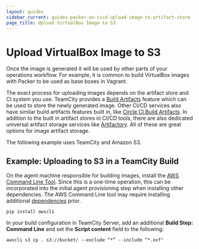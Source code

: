 ```yaml
---
layout: guides
sidebar_current: guides-packer-on-cicd-upload-image-to-artifact-store
page_title: Upload VirtualBox Image to S3
---
```


# Upload VirtualBox Image to S3

Once the image is generated it will be used by other parts of your operations
workflow. For example, it is common to build VirtualBox images with Packer to
be used as base boxes in Vagrant.

The exact process for uploading images depends on the artifact store and CI
system you use. TeamCity provides a [Build
Artifacts](https://confluence.jetbrains.com/display/TCD9/Build+Artifact)
feature which can be used to store the newly generated image. Other CI/CD
services also have similar build artifacts features built in, like [Circle CI
Build Artifacts](https://circleci.com/docs/2.0/artifacts/). In addition to the
built in artifact stores in CI/CD tools, there are also dedicated universal
artifact storage services like
[Artifactory](https://confluence.jetbrains.com/display/TCD9/Build+Artifact).
All of these are great options for image artifact storage.

The following example uses TeamCity and Amazon S3.

## Example: Uploading to S3 in a TeamCity Build

On the agent machine responsible for building images, install the [AWS Command
Line Tool](https://aws.amazon.com/cli/). Since this is a one-time operation,
this can be incorporated into the initial agent provisioning step when
installing other dependencies. The AWS Command Line tool may require installing
additional
[dependencies](http://docs.aws.amazon.com/cli/latest/userguide/installing.html)
prior.

```shell
pip install awscli
```

In your build configuration in TeamCity Server, add an additional **Build Step:
Command Line** and set the **Script content** field to the following:

```shell
awscli s3 cp . s3://bucket/ --exclude “*” --include “*.ovf"
```
